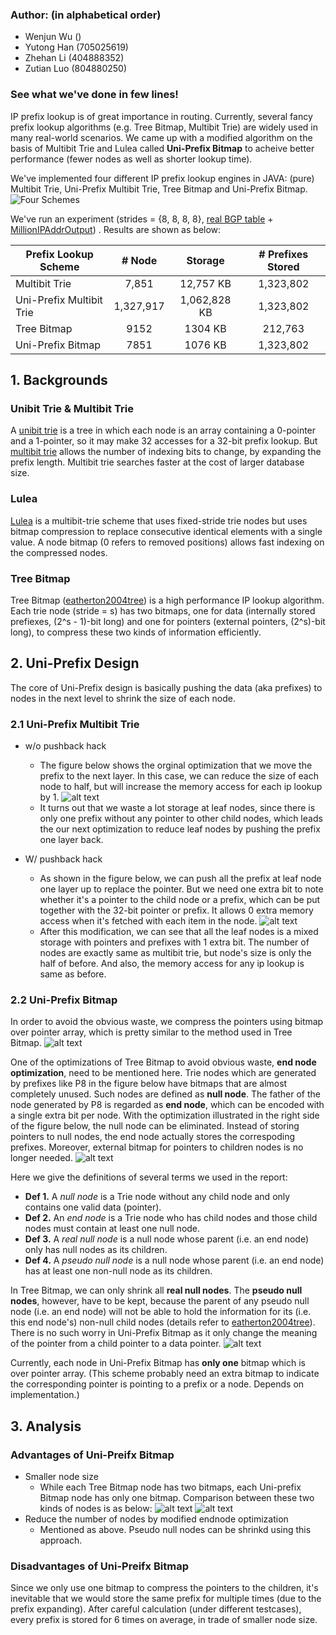 ### Author: (in alphabetical order)
- Wenjun Wu ()
- Yutong Han (705025619)
- Zhehan Li (404888352)
- Zutian Luo (804880250)

### See what we've done in few lines!
IP prefix lookup is of great importance in routing. Currently, several fancy prefix lookup algorithms (e.g. Tree Bitmap, Multibit Trie) are widely used in many real-world scenarios. We came up with a modified algorithm on the basis of Multibit Trie and Lulea called **Uni-Prefix Bitmap** to acheive better performance (fewer nodes as well as shorter lookup time). 

We've implemented four different IP prefix lookup engines in JAVA: (pure) Multibit Trie, Uni-Prefix Multibit Trie, Tree Bitmap and Uni-Prefix Bitmap.
![](https://github.com/johnwenjunwu/proj216/blob/master/figures/FourSchemes.png?raw=true "Four Schemes")

We've run an experiment (strides = {8, 8, 8, 8}, [real BGP table](http://bgp.potaroo.net/as2.0/bgptable.txt) + [MillionIPAddrOutput](https://github.com/johnwenjunwu/proj216/blob/master/MillionIPAddrOutput.txt)) . Results are shown as below:

| Prefix Lookup Scheme | # Node  |  Storage  | # Prefixes Stored|
| ------------- |:-----:|:-----:|:------:|
| Multibit Trie      | 7,851 | 12,757 KB | 1,323,802 |
| Uni-Prefix Multibit Trie      | 1,327,917      | 1,062,828 KB | 1,323,802 |
| Tree Bitmap | 9152      | 1304 KB | 212,763 |
| Uni-Prefix Bitmap | 7851      |  1076 KB | 1,323,802 |


## 1. Backgrounds
### Unibit Trie & Multibit Trie
A [unibit trie](https://raminaji.wordpress.com/unibit-tries/) is a tree in which each node is an array containing a 0-pointer and a 1-pointer, so it may make 32 accesses for a 32-bit prefix lookup. But [multibit trie](https://raminaji.wordpress.com/multibit-tries/) allows the number of indexing bits to change, by expanding the prefix length. Multibit trie searches faster at the cost of larger database size.
### Lulea
[Lulea](https://en.wikipedia.org/wiki/Lule%C3%A5_algorithm) is a multibit-trie scheme that uses fixed-stride trie nodes but uses bitmap compression to replace consecutive identical elements with a single value. A node bitmap (0 refers to removed positions) allows fast indexing on the compressed nodes.
### Tree Bitmap
Tree Bitmap ([eatherton2004tree](http://cseweb.ucsd.edu/~varghese/PAPERS/ccr2004.pdf)) is a high performance IP lookup algorithm. Each trie node (stride = s) has two bitmaps, one for data (internally stored prefiexes, (2^s - 1)-bit long) and one for pointers (external pointers, (2^s)-bit long), to compress these two kinds of information efficiently. 

## 2. Uni-Prefix Design
The core of Uni-Prefix design is basically pushing the data (aka prefixes) to nodes in the next level to shrink the size of each node.
### 2.1 Uni-Prefix Multibit Trie 
- w/o pushback hack
    - The figure below shows the orginal optimization that we move the prefix to the next layer. In this case, we can reduce the size of each node to half, but will increase the memory access for each ip lookup by 1. ![alt text](https://github.com/johnwenjunwu/proj216/blob/master/figures/Uniprefix.png?raw=true "Original Uni-Prefix")
    - It turns out that we waste a lot storage at leaf nodes, since there is only one prefix without any pointer to other child nodes, which leads the our next optimization to reduce leaf nodes by pushing the prefix one layer back.
        
- W/ pushback hack
    - As shown in the figure below, we can push all the prefix at leaf node one layer up to replace the pointer. But we need one extra bit to note whether it's a pointer to the child node or a prefix, which can be put together with the 32-bit pointer or prefix. It allows 0 extra memory access when it's fetched with each item in the node. ![alt text](https://github.com/johnwenjunwu/proj216/blob/master/figures/UniprefixWithPushBack.png?raw=true "Original Uni-Prefix") 
    - After this modification, we can see that all the leaf nodes is a mixed storage with pointers and prefixes with 1 extra bit. The number of nodes are exactly same as multibit trie, but node's size is only the half of before. And also, the memory access for any ip lookup is same as before.

### 2.2 Uni-Prefix Bitmap
In order to avoid the obvious waste, we compress the pointers using bitmap over pointer array, which is pretty similar to the method used in Tree Bitmap. 
![alt text](https://github.com/johnwenjunwu/proj216/blob/master/figures/UniPrefixBitmap.png?raw=true "UniPrefixBitmap")

One of the optimizations of Tree Bitmap to avoid obvious waste, **end node optimization**, need to be mentioned here. Trie nodes which are generated by prefixes like P8 in the figure below have bitmaps that are almost completely unused. Such nodes are defined as **null node**. The father of the node generated by P8 is regarded as **end node**, which can be encoded with a single extra bit per node. With the optimization illustrated in the right side of the figure below, the null node can be eliminated. Instead of storing pointers to null nodes, the end node actually stores the correspoding prefixes. Moreover, external bitmap for pointers to children nodes is no longer needed.
![alt text](https://github.com/johnwenjunwu/proj216/blob/master/figures/EndNodeOptimization.png?raw=true "end node optimization")

Here we give the definitions of several terms we used in the report:
- **Def 1.** A *null node* is a Trie node without any child node and only contains one valid data (pointer). 
- **Def 2.** An *end node* is a Trie node who has child nodes and those child nodes must contain at least one null node.
- **Def 3.** A *real null node* is a null node whose parent (i.e. an end node) only has null nodes as its children.
- **Def 4.** A *pseudo null node* is a null node whose parent (i.e. an end node) has at least one non-null node as its children.

In Tree Bitmap, we can only shrink all **real null nodes**. The **pseudo null nodes**, however, have to be kept, because the parent of any pseudo null node (i.e. an end node) will not be able to hold the information for its (i.e. this end node's) non-null child nodes (details refer to [eatherton2004tree](http://cseweb.ucsd.edu/~varghese/PAPERS/ccr2004.pdf)). There is no such worry in Uni-Prefix Bitmap as it only change the meaning of the pointer from a child pointer to a data pointer.
![alt text](https://github.com/johnwenjunwu/proj216/blob/master/figures/Real_vs_PseudoNullNode_NonNullNode.png?raw=true "Real vs Pseudo Null Node")

Currently, each node in Uni-Prefix Bitmap has **only one** bitmap which is over pointer array. (This scheme probably need an extra bitmap to indicate the corresponding pointer is pointing to a prefix or a node. Depends on implementation.) 

## 3. Analysis
### Advantages of Uni-Preifx Bitmap
- Smaller node size
    - While each Tree Bitmap node has two bitmaps, each Uni-prefix Bitmap node has only one bitmap. Comparison between these two kinds of nodes is as below:
![alt text](https://github.com/johnwenjunwu/proj216/blob/master/figures/TreeBitmapNodeStructure.png?raw=true "Tree Bitmap Node")
![alt text](https://github.com/johnwenjunwu/proj216/blob/master/figures/Uni-PrefixBitmapNodeStructure.png?raw=true "UniPrefix Bitmap Node")
- Reduce the number of nodes by modified endnode optimization
    - Mentioned as above. Pseudo null nodes can be shrinkd using this approach.

### Disadvantages of Uni-Preifx Bitmap
Since we only use one bitmap to compress the pointers to the children, it's inevitable that we would store the same prefix for multiple times (due to the prefix expanding). After careful calculation (under different testcases), every prefix is stored for 6 times on average, in trade of smaller node size. 
